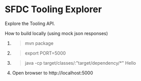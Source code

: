# SFDC Tooling Explorer

Explore the Tooling API.

How to build locally (using mock json responses)

1. > mvn package
2. > export PORT=5000
3. > java -cp target/classes/:"target/dependency/*" Hello
4. Open browser to http://localhost:5000




